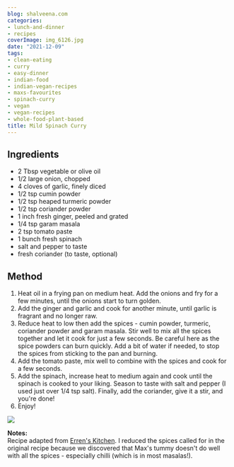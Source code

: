 ```yaml
---
blog: shalveena.com
categories:
- lunch-and-dinner
- recipes
coverImage: img_6126.jpg
date: "2021-12-09"
tags:
- clean-eating
- curry
- easy-dinner
- indian-food
- indian-vegan-recipes
- maxs-favourites
- spinach-curry
- vegan
- vegan-recipes
- whole-food-plant-based
title: Mild Spinach Curry
---
```


## Ingredients

- 2 Tbsp vegetable or olive oil
- 1/2 large onion, chopped
- 4 cloves of garlic, finely diced
- 1/2 tsp cumin powder
- 1/2 tsp heaped turmeric powder
- 1/2 tsp coriander powder
- 1 inch fresh ginger, peeled and grated
- 1/4 tsp garam masala
- 2 tsp tomato paste
- 1 bunch fresh spinach
- salt and pepper to taste
- fresh coriander (to taste, optional)

## Method

1. Heat oil in a frying pan on medium heat. Add the onions and fry for a few minutes, until the onions start to turn golden.
2. Add the ginger and garlic and cook for another minute, until garlic is fragrant and no longer raw.
3. Reduce heat to low then add the spices - cumin powder, turmeric, coriander powder and garam masala. Stir well to mix all the spices together and let it cook for just a few seconds. Be careful here as the spice powders can burn quickly. Add a bit of water if needed, to stop the spices from sticking to the pan and burning.
4. Add the tomato paste, mix well to combine with the spices and cook for a few seconds.
5. Add the spinach, increase heat to medium again and cook until the spinach is cooked to your liking. Season to taste with salt and pepper (I used just over 1/4 tsp salt). Finally, add the coriander, give it a stir, and you're done!
6. Enjoy!

![](https://shalveena.files.wordpress.com/2021/12/img_6130.jpg?w=768)

**Notes:**  
Recipe adapted from [Erren's Kitchen](https://www.errenskitchen.com/sag-bahji-spinach-curry/comment-page-5/#comments). I reduced the spices called for in the original recipe because we discovered that Max's tummy doesn't do well with all the spices - especially chilli (which is in most masalas!).
